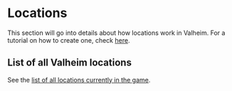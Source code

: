 ﻿# Locations
This section will go into details about how locations work in Valheim. For a tutorial on how to create one, check [here](../../tutorials/location-creation.md).

## List of all Valheim locations
See the [list of all locations currently in the game](location-list.md).
